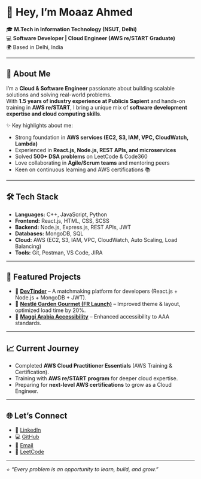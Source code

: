 # 👋 Hey, I’m Moaaz Ahmed  

🎓 **M.Tech in Information Technology (NSUT, Delhi)**  
💻 **Software Developer | Cloud Engineer (AWS re/START Graduate)**  
🌍 Based in Delhi, India  

---

## 🚀 About Me  
I’m a **Cloud & Software Engineer** passionate about building scalable solutions and solving real-world problems.  
With **1.5 years of industry experience at Publicis Sapient** and hands-on training in **AWS re/START**, I bring a unique mix of **software development expertise and cloud computing skills**.  

✨ Key highlights about me:  
- Strong foundation in **AWS services (EC2, S3, IAM, VPC, CloudWatch, Lambda)**  
- Experienced in **React.js, Node.js, REST APIs, and microservices**  
- Solved **500+ DSA problems** on LeetCode & Code360  
- Love collaborating in **Agile/Scrum teams** and mentoring peers  
- Keen on continuous learning and AWS certifications 📚  

---

## 🛠️ Tech Stack  
- **Languages:** C++, JavaScript, Python  
- **Frontend:** React.js, HTML, CSS, SCSS  
- **Backend:** Node.js, Express.js, REST APIs, JWT  
- **Databases:** MongoDB, SQL  
- **Cloud:** AWS (EC2, S3, IAM, VPC, CloudWatch, Auto Scaling, Load Balancing)  
- **Tools:** Git, Postman, VS Code, JIRA  

---

## 📂 Featured Projects  
- 🔹 [**DevTinder**](https://github.com/moaaz-cse/devTinder) – A matchmaking platform for developers (React.js + Node.js + MongoDB + JWT).  
- 🔹 [**Nestlé Garden Gourmet (FR Launch)**](https://www.gardengourmet.fr/) – Improved theme & layout, optimized load time by 20%.  
- 🔹 [**Maggi Arabia Accessibility**](https://www.maggiarabia.com/en/) – Enhanced accessibility to AAA standards.  

---

## 📈 Current Journey  
- Completed **AWS Cloud Practitioner Essentials** (AWS Training & Certification).  
- Training with **AWS re/START program** for deeper cloud expertise.  
- Preparing for **next-level AWS certifications** to grow as a Cloud Engineer.  

---

## 🌐 Let’s Connect  
- 💼 [LinkedIn](https://www.linkedin.com/in/moaaz-ahmed-70607621b/)  
- 💻 [GitHub](https://github.com/moaaz-cse)  
- 📧 [Email](mailto:moaazcse@gmail.com)  
- 🧩 [LeetCode](https://leetcode.com/u/moaaz-ahmed/)  

---

⭐️ *“Every problem is an opportunity to learn, build, and grow.”*  
